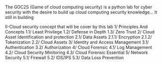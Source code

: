 The GOC2S (Game of cloud computing security) is a python lab for cyber security with the desire to build up cloud computing security knowledge... It still in building

II-Cloud security concept that will be cover by this lab
	1/ Principles And Concepts
		1.1/ Least Privilege
		1.2/ Defense in Depth
		1.3/ Zero Trust
	2/ Cloud Asset Identification and protection
		2.1/ Data Assets
			2.1.1/ Encryption
			2.1.2/ Tokenization
		2.2/ Cloud Assets
	3/ Identity and Access Management
		3.1/ Authentication
		3.2/ Authorization
	4/ Cloud Forensic
		4.1/ Log Management
		4.2/ Cloud Security Minitoring
		4.3/ Cloud Forensic Essential
	5/ Network Security
		5.1/ Firewall
		5.2/ IDS/IPS
		5.3/ Data Loss Prevention
